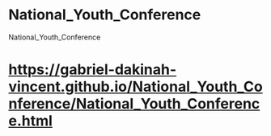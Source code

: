 # National_Youth_Conference
National_Youth_Conference
#  https://gabriel-dakinah-vincent.github.io/National_Youth_Conference/National_Youth_Conference.html
